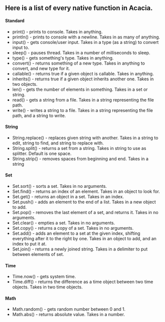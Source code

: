 ## Here is a list of every native function in Acacia.

#### Standard
* print() - prints to console. Takes in anything. 
* println() - prints to console with a newline. Takes in as many of anything. 
* input() - gets console/user input. Takes in a type (as a string) to convert input to. 
* sleep() - pauses thread. Takes in a number of milliseconds to sleep.
* type() - gets something's type. Takes in anything. 
* convert() - returns something of a new type. Takes in anything to convert, and new type for it.
* callable() - returns true if a given object is callable. Takes in anything. 
* inherits() - returns true if a given object inherits another one. Takes in two objects.
* len() - gets the number of elements in something. Takes in a set or string.
* read() - gets a string from a file. Takes in a string representing the file path.
* write() - writes a string to a file. Takes in a string representing the file path, and a string to write.

#### String
* String.replace() - replaces given string with another. Takes in a string to edit, string to find, and string to replace with.
* String.split() - returns a set from a string. Takes in string to use as splitter. Default is one space.
* String.strip() - removes spaces from beginning and end. Takes in a string

#### Set
* Set.sort() - sorts a set. Takes in no arguments.
* Set.find() - returns an index of an element. Takes in an object to look for.
* Set.get() - returns an object in a set. Takes in an index.
* Set.push() - adds an element to the end of a list. Takes in a new object to add.
* Set.pop() - removes the last element of a set, and returns it. Takes in no arguments.
* Set.clear() - empties a set. Takes in no arguments.
* Set.copy() - returns a copy of a set. Takes in no arguments.
* Set.add() - adds an element to a set at the given index, shifting everything after it to the right by one. Takes in an object to add, and an index to put it at.
* Set.join() - returns a newly joined string. Takes in a delimiter to put between elements of set.

#### Time
* Time.now() - gets system time.
* Time.diff() - returns the difference as a time object between two time objects. Takes in two time objects.

#### Math
* Math.random() - gets random number between 0 and 1.
* Math.abs() - returns absolute value. Takes in a number.
